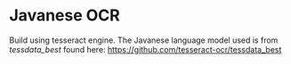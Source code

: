 # Javanese OCR  
Build using tesseract engine. The Javanese language model used is from *tessdata_best* found here: https://github.com/tesseract-ocr/tessdata_best
